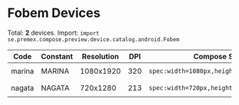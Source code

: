 # Fobem Devices

Total: **2** devices. Import: `import se.premex.compose.preview.device.catalog.android.Fobem`

| Code | Constant | Resolution | DPI | Compose Spec | Preview Usage |
|------|----------|------------|-----|-------------|---------------|
| marina | MARINA | 1080x1920 | 320 | `spec:width=1080px,height=1920px,dpi=320` | `@Preview(device = Fobem.MARINA)` |
| nagata | NAGATA | 720x1280 | 213 | `spec:width=720px,height=1280px,dpi=213` | `@Preview(device = Fobem.NAGATA)` |

<!-- Generated automatically. Do not edit manually. -->
